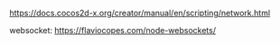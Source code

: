  
 https://docs.cocos2d-x.org/creator/manual/en/scripting/network.html
 
 websocket: https://flaviocopes.com/node-websockets/

